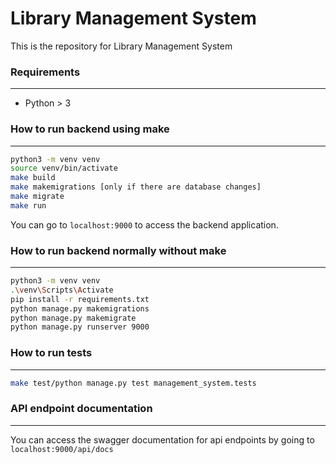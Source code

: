 # Library Management System

This is the repository for Library Management System 

### Requirements
--------------------------

* Python > 3


### How to run backend using make
--------------------------


```bash
python3 -m venv venv
source venv/bin/activate
make build
make makemigrations [only if there are database changes]
make migrate
make run
```

You can go to `localhost:9000` to access the backend application.
### How to run backend normally without make
--------------------------

```bash
python3 -m venv venv
.\venv\Scripts\Activate
pip install -r requirements.txt
python manage.py makemigrations
python manage.py makemigrate
python manage.py runserver 9000
```



### How to run tests
--------------------------

```bash
make test/python manage.py test management_system.tests
```


### API endpoint documentation
--------------------------

You can access the swagger documentation for api endpoints by going to ```localhost:9000/api/docs```
